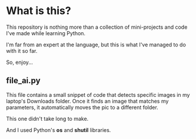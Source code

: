 # What is this?

This repository is nothing more than a collection of mini-projects
and code I've made while learning Python.

I'm far from an expert at the language, but this is what I've managed
to do with it so far.

So, enjoy...

## file_ai.py

This file contains a small snippet of code that detects specific images
in my laptop's Downloads folder. Once it finds an image that matches
my parameters, it automatically moves the pic to a different folder.

This one didn't take long to make.

And I used Python's **os** and **shutil** libraries.

